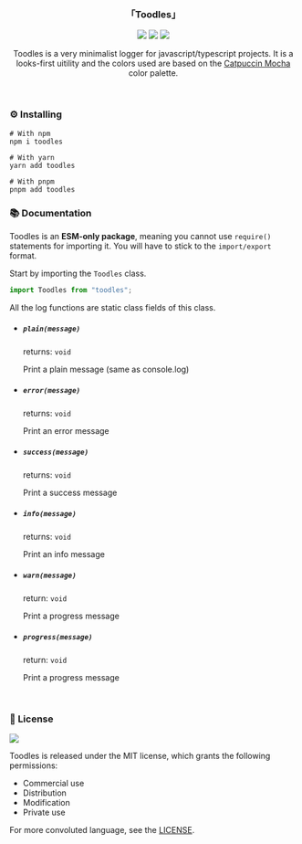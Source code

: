 <h3 align="center">
	「Toodles」
</h3>

<p align="center">
  <a href="https://www.npmjs.com/package/toodles"><img src="https://img.shields.io/npm/v/toodles?colorA=1e1e28&colorB=f2cecf&style=for-the-badge&logo=npm"></a> 
  <a href="https://github.com/DarkGuy10/Toodles/stargazers"><img src="https://img.shields.io/github/stars/DarkGuy10/Toodles?colorA=1e1e28&colorB=c9cbff&logoColor=D9E0EE&style=for-the-badge&logo=starship"></a> 
  <a href="https://github.com/DarkGuy10/Nukecord/issues"><img src="https://img.shields.io/github/issues/DarkGuy10/Nukecord?colorA=1e1e28&colorB=bee4ed&logoColor=D9E0EE&logo=gitbook&style=for-the-badge"></a>
</p>

<p align="center">
Toodles is a very minimalist logger for javascript/typescript projects. It is a looks-first uitility and the colors used are based on the <a href="https://github.com/catppuccin/catppuccin#-palette">Catpuccin Mocha</a> color palette.
</p>

&nbsp;

### ⚙️ Installing

```
# With npm
npm i toodles

# With yarn
yarn add toodles

# With pnpm
pnpm add toodles
```

### 📚 Documentation

Toodles is an **ESM-only package**, meaning you cannot use `require()` statements for importing it. You will have to stick to the `import/export` format.

Start by importing the `Toodles` class.

```ts
import Toodles from "toodles";
```

All the log functions are static class fields of this class.

- ##### `plain(message)`

  returns: `void`

  Print a plain message (same as console.log)

- ##### `error(message)`

  returns: `void`

  Print an error message

- ##### `success(message)`

  returns: `void`

  Print a success message

- ##### `info(message)`

  returns: `void`

  Print an info message

- ##### `warn(message)`

  return: `void`

  Print a progress message

- ##### `progress(message)`

  return: `void`

  Print a progress message

&nbsp;

### 📜 License

<a href="https://github.com/darkguy10/Toodles/blob/main/LICENSE.md"><img src="https://img.shields.io/github/license/darkguy10/Toodles?style=for-the-badge&labelColor=302D41&color=C9CBFF"/></a>

Toodles is released under the MIT license, which grants the following permissions:

- Commercial use
- Distribution
- Modification
- Private use

For more convoluted language, see the [LICENSE](https://github.com/darkguy10/Toodles/blob/main/LICENSE.md).
